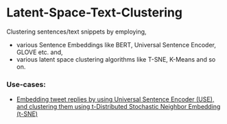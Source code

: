 # Latent-Space-Text-Clustering


Clustering sentences/text snippets by employing, 

- various Sentence Embeddings like BERT, Universal Sentence Encoder, GLOVE etc. and, 
-  various latent space clustering algorithms like T-SNE, K-Means and so on.


### Use-cases:

- [Embedding tweet replies by using Universal Sentence Encoder (USE), and clustering them using t-Distributed Stochastic Neighbor Embedding (t-SNE)](https://github.com/SaikatPhys/Latent-Space-Text-Clustering/blob/main/USE-sentence-embeddings-and-t-SNE-visualization.ipynb)
